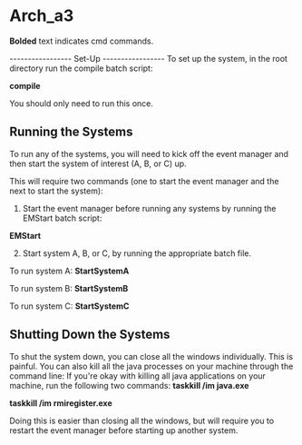 Arch_a3
=======

**Bolded** text indicates cmd commands.

----------------- Set-Up ----------------- 
To set up the system, in the root directory run the compile batch script:

**compile**

You should only need to run this once. 

Running the Systems
---------------------------------- 
To run any of the systems, you will need to kick off the event manager 
and then start the system of interest (A, B, or C) up. 

This will require two commands (one to start the event manager and the next to start the system):

1. Start the event manager before running any systems by running the EMStart batch script:

**EMStart**

2. Start system A, B, or C, by running the appropriate batch file.

To run system A:
**StartSystemA**

To run system B:
**StartSystemB**

To run system C:
**StartSystemC**

Shutting Down the Systems 
---------------------------------- 
To shut the system down, you can close all the windows individually. This is painful.
You can also kill all the java processes on your machine through the command line:
If you're okay with killing all java applications on your machine, run the following two commands:
**taskkill /im java.exe**

**taskkill /im rmiregister.exe**

Doing this is easier than closing all the windows, 
but will require you to restart the event manager before starting up another system. 
